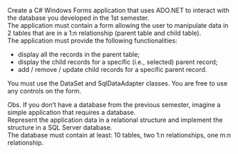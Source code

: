 Create a C# Windows Forms application that uses ADO.NET to interact with the database you developed in the 1st semester.  
The application must contain a form allowing the user to manipulate data in 2 tables that are in a 1:n relationship (parent table and child table).  
The application must provide the following functionalities:  
* display all the records in the parent table;  
* display the child records for a specific (i.e., selected) parent record;  
* add / remove / update child records for a specific parent record.  

You must use the DataSet and SqlDataAdapter classes. You are free to use any controls on the form.

Obs. If you don’t have a database from the previous semester, imagine a simple application that requires a database.  
Represent the application data in a relational structure and implement the structure in a SQL Server database.  
The database must contain at least: 10 tables, two 1:n relationships, one m:n relationship.   
